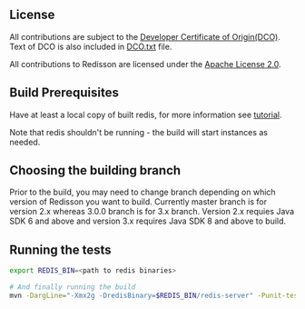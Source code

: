 ## License

All contributions are subject to the [Developer Certificate of Origin(DCO)](https://developercertificate.org/). Text of DCO is also included in [DCO.txt](https://github.com/redisson/redisson/blob/master/DCO.txt) file.

All contributions to Redisson are licensed under the
[Apache License 2.0](https://www.apache.org/licenses/LICENSE-2.0).

## Build Prerequisites
Have at least a local copy of built redis, for more information see [tutorial](https://www.digitalocean.com/community/tutorials/how-to-install-and-use-redis).

Note that redis shouldn't be running - the build will start instances as needed.


## Choosing the building branch
Prior to the build, you may need to change branch depending on which version of Redisson you want to build. Currently master branch is for version 2.x whereas 3.0.0 branch is for 3.x branch. Version 2.x requies Java SDK 6 and above and version 3.x requires Java SDK 8 and above to build.


## Running the tests

``` bash
export REDIS_BIN=<path to redis binaries>

# And finally running the build
mvn -DargLine="-Xmx2g -DredisBinary=$REDIS_BIN/redis-server" -Punit-test clean test -e -X
```
